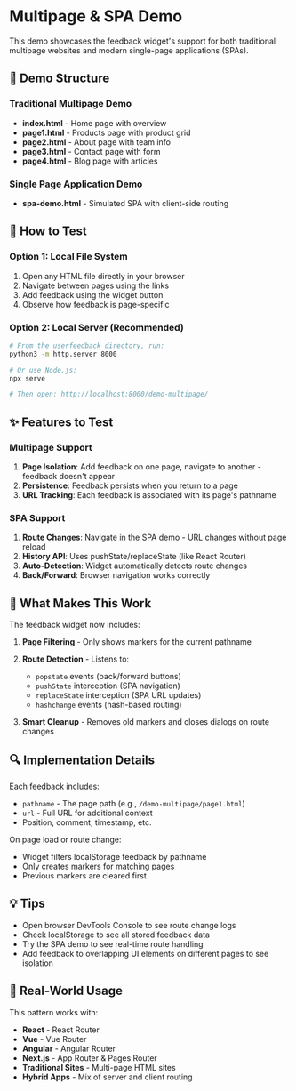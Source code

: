 # Multipage & SPA Demo

This demo showcases the feedback widget's support for both traditional multipage websites and modern single-page applications (SPAs).

## 📁 Demo Structure

### Traditional Multipage Demo
- **index.html** - Home page with overview
- **page1.html** - Products page with product grid
- **page2.html** - About page with team info
- **page3.html** - Contact page with form
- **page4.html** - Blog page with articles

### Single Page Application Demo
- **spa-demo.html** - Simulated SPA with client-side routing

## 🚀 How to Test

### Option 1: Local File System
1. Open any HTML file directly in your browser
2. Navigate between pages using the links
3. Add feedback using the widget button
4. Observe how feedback is page-specific

### Option 2: Local Server (Recommended)
```bash
# From the userfeedback directory, run:
python3 -m http.server 8000

# Or use Node.js:
npx serve

# Then open: http://localhost:8000/demo-multipage/
```

## ✨ Features to Test

### Multipage Support
1. **Page Isolation**: Add feedback on one page, navigate to another - feedback doesn't appear
2. **Persistence**: Feedback persists when you return to a page
3. **URL Tracking**: Each feedback is associated with its page's pathname

### SPA Support
1. **Route Changes**: Navigate in the SPA demo - URL changes without page reload
2. **History API**: Uses pushState/replaceState (like React Router)
3. **Auto-Detection**: Widget automatically detects route changes
4. **Back/Forward**: Browser navigation works correctly

## 🎯 What Makes This Work

The feedback widget now includes:

1. **Page Filtering** - Only shows markers for the current pathname
2. **Route Detection** - Listens to:
   - `popstate` events (back/forward buttons)
   - `pushState` interception (SPA navigation)
   - `replaceState` interception (SPA URL updates)
   - `hashchange` events (hash-based routing)

3. **Smart Cleanup** - Removes old markers and closes dialogs on route changes

## 🔍 Implementation Details

Each feedback includes:
- `pathname` - The page path (e.g., `/demo-multipage/page1.html`)
- `url` - Full URL for additional context
- Position, comment, timestamp, etc.

On page load or route change:
- Widget filters localStorage feedback by pathname
- Only creates markers for matching pages
- Previous markers are cleared first

## 💡 Tips

- Open browser DevTools Console to see route change logs
- Check localStorage to see all stored feedback data
- Try the SPA demo to see real-time route handling
- Add feedback to overlapping UI elements on different pages to see isolation

## 🌟 Real-World Usage

This pattern works with:
- **React** - React Router
- **Vue** - Vue Router
- **Angular** - Angular Router
- **Next.js** - App Router & Pages Router
- **Traditional Sites** - Multi-page HTML sites
- **Hybrid Apps** - Mix of server and client routing

